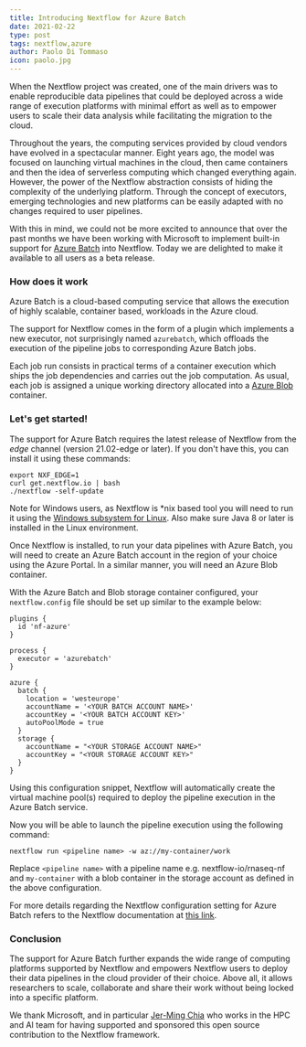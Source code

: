 ```yaml
---
title: Introducing Nextflow for Azure Batch
date: 2021-02-22
type: post
tags: nextflow,azure
author: Paolo Di Tommaso
icon: paolo.jpg
---
```



When the Nextflow project was created, one of the main drivers was to enable reproducible data pipelines that could be deployed across a wide range of execution platforms with minimal effort as well as to empower users to scale their data analysis while facilitating the migration to the cloud.

Throughout the years, the computing services provided by cloud vendors have evolved in a spectacular manner. Eight years ago, the model was focused on launching virtual machines in the cloud, then came containers and then the idea of serverless computing which changed everything again. However, the power of the Nextflow abstraction consists of hiding the complexity of the underlying platform. Through the concept of executors, emerging technologies and new platforms can be easily adapted with no changes required to user pipelines.

With this in mind, we could not be more excited to announce that over the past months we have been working with Microsoft to implement built-in support for [Azure Batch](https://azure.microsoft.com/en-us/services/batch/) into Nextflow. Today we are delighted to make it available to all users as a beta release.


### How does it work

Azure Batch is a cloud-based computing service that allows the execution of highly scalable, container based, workloads in the Azure cloud.

The support for Nextflow comes in the form of a plugin which implements a new executor, not surprisingly named `azurebatch`, which offloads the execution of the pipeline jobs to corresponding Azure Batch jobs.

Each job run consists in practical terms of a container execution which ships the job dependencies and carries out the job computation. As usual, each job is assigned a unique working directory allocated into a [Azure Blob](https://azure.microsoft.com/en-us/services/storage/blobs/) container.

### Let's get started!

The support for Azure Batch requires the latest release of Nextflow from the *edge* channel (version 21.02-edge or later). If you don't have this, you can install it using these commands:

```
export NXF_EDGE=1
curl get.nextflow.io | bash
./nextflow -self-update
```

Note for Windows users, as Nextflow is *nix based tool you will need to run it using the [Windows subsystem for Linux](https://docs.microsoft.com/en-us/windows/wsl/install-win10). Also make sure Java 8 or later is installed in the Linux environment.

Once Nextflow is installed, to run your data pipelines with Azure Batch, you will need to create an Azure Batch account in the region of your choice using the Azure Portal. In a similar manner, you will need an Azure Blob container.

With the Azure Batch and Blob storage container configured, your `nextflow.config` file should be set up similar to the example below:

```
plugins {
  id 'nf-azure'
}

process {
  executor = 'azurebatch'
}

azure {
  batch {
    location = 'westeurope'
    accountName = '<YOUR BATCH ACCOUNT NAME>'
    accountKey = '<YOUR BATCH ACCOUNT KEY>'
    autoPoolMode = true
  }
  storage {
    accountName = "<YOUR STORAGE ACCOUNT NAME>"
    accountKey = "<YOUR STORAGE ACCOUNT KEY>"
  }
}
```

Using this configuration snippet, Nextflow will automatically create the virtual machine pool(s) required to deploy the pipeline execution in the Azure Batch service.

Now you will be able to launch the pipeline execution using the following command:

```
nextflow run <pipeline name> -w az://my-container/work
```

Replace `<pipeline name>` with a pipeline name e.g. nextflow-io/rnaseq-nf and `my-container` with a blob container in the storage account as defined in the above configuration.

For more details regarding the Nextflow configuration setting for Azure Batch
refers to the Nextflow documentation at [this link](/docs/edge/azure.html).

### Conclusion

The support for Azure Batch further expands the wide range of computing platforms supported by Nextflow and empowers Nextflow users to deploy their data pipelines in the cloud provider of their choice. Above all, it allows researchers to scale, collaborate and share their work without being locked into a specific platform.

We thank Microsoft, and in particular  [Jer-Ming Chia](https://www.linkedin.com/in/jermingchia/) who works in the HPC and AI team for having supported and sponsored this open source contribution to the Nextflow framework.
